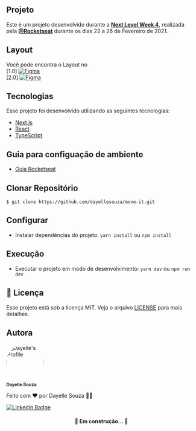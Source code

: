 ## Projeto

Este é um projeto desenvolvido durante a **[Next Level Week 4](https://nextlevelweek.com/)**, realizada pela **[@Rocketseat](https://github.com/Rocketseat)** durante os dias 22 a 26 de Fevereiro de 2021.

## Layout

Você pode encontra o Layout no 
</br>
[1.0] <a href="https://www.figma.com/file/UnPgRXKJulEvLAq3qkfRQX/Move.it-1.0" target="_blank"><img alt="Figma" 
src="https://img.shields.io/badge/figma%20-%23F24E1E.svg?&style=for-the-badge&logo=figma&logoColor=white"/></a>
</br>
[2.0] <a href="https://www.figma.com/file/vRbW1u0CEZuG2zE6bU5qLg/Move.it-2.0" target="_blank"><img alt="Figma" 
src="https://img.shields.io/badge/figma%20-%23F24E1E.svg?&style=for-the-badge&logo=figma&logoColor=white"/></a>


## Tecnologias

Esse projeto foi desenvolvido utilizando as seguintes tecnologias:

- [Next.js](https://nextjs.org/)
- [React](https://reactjs.org)
- [TypeScript](https://www.typescriptlang.org/)

## Guia para configuação de ambiente

- [Guia Rocketseat](https://www.notion.so/Configura-es-do-ambiente-React-76f2963a042f45b9b9b567a2795945b8)

## Clonar Repositório

`$ git clone https://github.com/dayellesouza/move-it.git`

## Configurar

- Instalar dependências do projeto:
`yarn install` ou `npm install`

## Execução

- Executar o projeto em modo de desenvolvimento:
`yarn dev` ou `npm run dev`

## 📝 Licença

Esse projeto está sob a licença MIT. Veja o arquivo [LICENSE](LICENSE.md) para mais detalhes.

## Autora

<a href="https://github.com/dayellesouza">
 <img style="border-radius: 50%;" src="https://github.com/dayellesouza.png" width="100px;" alt="Dayelle's Profile"/>
 <br />
 <sub><b>Dayelle Souza</b></sub></a> 


Feito com ❤️ por Dayelle Souza 👋🏽 

[![Linkedin Badge](https://img.shields.io/badge/-Dayelle-blue?style=flat-square&logo=Linkedin&logoColor=white&link=https://www.linkedin.com/in/dayellesouza/)](https://www.linkedin.com/in/dayellesouza/) 


<h4 align="center"> 
	🚧  Em construção...  🚧
</h4>
